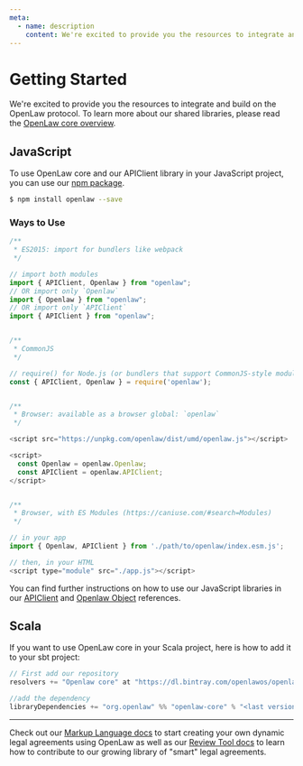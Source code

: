```yaml
---
meta:
  - name: description
    content: We're excited to provide you the resources to integrate and build on the OpenLaw protocol.
---
```


# Getting Started

We're excited to provide you the resources to integrate and build on the OpenLaw protocol. To learn more about our shared libraries, please read the [OpenLaw core overview](/openlaw-core/).

## JavaScript

To use OpenLaw core and our APIClient library in your JavaScript project, you can use our [npm package](https://www.npmjs.com/package/openlaw).

```sh
$ npm install openlaw --save
```

### Ways to Use

```js
/**
 * ES2015: import for bundlers like webpack
 */

// import both modules
import { APIClient, Openlaw } from "openlaw";
// OR import only `Openlaw`
import { Openlaw } from "openlaw";
// OR import only `APIClient`
import { APIClient } from "openlaw";


/**
 * CommonJS
 */

// require() for Node.js (or bundlers that support CommonJS-style modules)
const { APIClient, Openlaw } = require('openlaw');


/**
 * Browser: available as a browser global: `openlaw`
 */

<script src="https://unpkg.com/openlaw/dist/umd/openlaw.js"></script>

<script>
  const Openlaw = openlaw.Openlaw;
  const APIClient = openlaw.APIClient;
</script>


/**
 * Browser, with ES Modules (https://caniuse.com/#search=Modules)
 */

// in your app
import { Openlaw, APIClient } from './path/to/openlaw/index.esm.js';

// then, in your HTML
<script type="module" src="./app.js"></script>
```

You can find further instructions on how to use our JavaScript libraries in our [APIClient](/api-client/) and [Openlaw Object](/openlaw-object/) references.

## Scala

If you want to use OpenLaw core in your Scala project, here is how to add it to your sbt project:

```scala
// First add our repository
resolvers += "Openlaw core" at "https://dl.bintray.com/openlawos/openlaw-core"

//add the dependency
libraryDependencies += "org.openlaw" %% "openlaw-core" % "<last version>"
```

---

Check out our [Markup Language docs](/markup-language/) to start creating your own dynamic legal agreements using OpenLaw as well as our [Review Tool docs](/review-tool/) to learn how to contribute to our growing library of "smart" legal agreements.
